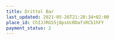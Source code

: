 ```yaml
---
title: Drittel Bar
last_updated: 2021-05-26T21:28:34+02:00
place_id: ChIJJRGS5j8psUcRDafsRCb1hFY
payment_status: 2
---
```

